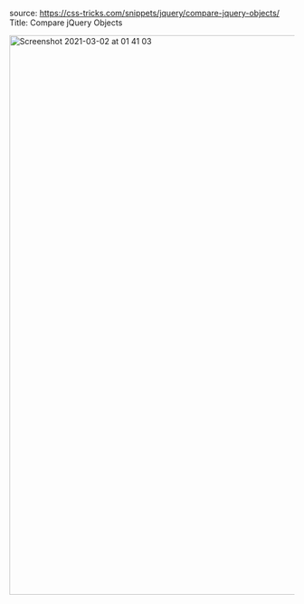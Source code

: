 source: https://css-tricks.com/snippets/jquery/compare-jquery-objects/ <br />
Title: Compare jQuery Objects

<img width="990" alt="Screenshot 2021-03-02 at 01 41 03" src="https://user-images.githubusercontent.com/71224770/109583844-7480ac80-7af8-11eb-93d1-d5c8e8c824d0.png">
